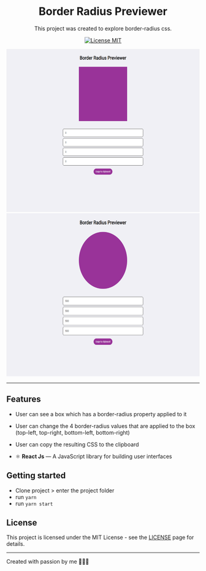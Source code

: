 <h1 align="center">
<br>
Border Radius Previewer
</h1>

<p align="center">This project was created to explore border-radius css.</p>

<p align="center">
  <a href="https://opensource.org/licenses/MIT">
    <img src="https://img.shields.io/badge/License-MIT-blue.svg" alt="License MIT">
  </a>
</p>

<div>
  <img src="repo/imgs/image1.png" alt="demo" height="425">
  <img src="repo/imgs/image2.png" alt="demo" height="425">
</div>

<hr />

## Features

- User can see a box which has a border-radius property applied to it
- User can change the 4 border-radius values that are applied to the box (top-left, top-right, bottom-left, bottom-right)
- User can copy the resulting CSS to the clipboard

- ⚛️ **React Js** — A JavaScript library for building user interfaces

## Getting started

- Clone project > enter the project folder
- run `yarn`
- run `yarn start`

## License

This project is licensed under the MIT License - see the [LICENSE](https://opensource.org/licenses/MIT) page for details.

---

Created with passion by me 👨🏻‍💻
